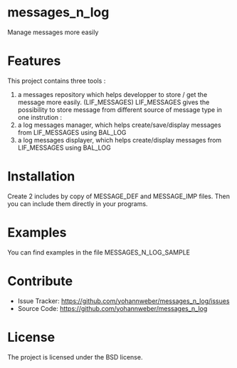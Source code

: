 # messages_n_log
Manage messages more easily

# Features
This project contains three tools :
1. a messages repository which helps developper to store / get the message more easily. (LIF_MESSAGES) LIF_MESSAGES gives the possibility to store message from different source of message type in one instrution :
2. a log messages manager, which helps create/save/display messages from LIF_MESSAGES using BAL_LOG
3. a log messages displayer, which helps create/display messages from LIF_MESSAGES using BAL_LOG

# Installation

Create 2 includes by copy of MESSAGE_DEF and MESSAGE_IMP files.
Then you can include them directly in your programs.

# Examples
You can find examples in the file MESSAGES_N_LOG_SAMPLE

# Contribute

- Issue Tracker: https://github.com/yohannweber/messages_n_log/issues
- Source Code: https://github.com/yohannweber/messages_n_log

# License

The project is licensed under the BSD license.
